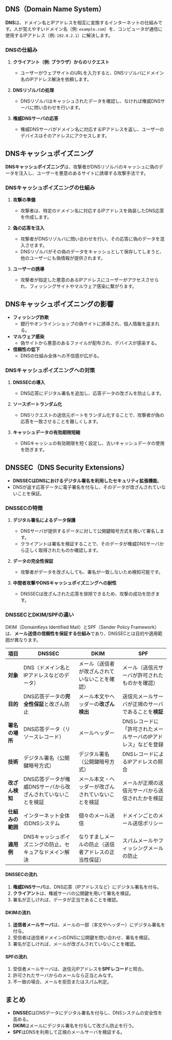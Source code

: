 
## DNS（Domain Name System）

**DNS**は、ドメイン名とIPアドレスを相互に変換するインターネットの仕組みです。人が覚えやすいドメイン名（例: `example.com`）を、コンピュータが通信に使用するIPアドレス（例: `192.0.2.1`）に解決します。



### DNSの仕組み

1. **クライアント（例: ブラウザ）からのリクエスト**  
   - ユーザーがウェブサイトのURLを入力すると、DNSリゾルバにドメイン名のIPアドレス解決を依頼します。

2. **DNSリゾルバの処理**  
   - DNSリゾルバはキャッシュされたデータを確認し、なければ権威DNSサーバに問い合わせを行います。

3. **権威DNSサーバの応答**  
   - 権威DNSサーバがドメイン名に対応するIPアドレスを返し、ユーザーのデバイスはそのアドレスにアクセスします。


## DNSキャッシュポイズニング

**DNSキャッシュポイズニング**は、攻撃者がDNSリゾルバのキャッシュに偽のデータを注入し、ユーザーを悪意のあるサイトに誘導する攻撃手法です。


### DNSキャッシュポイズニングの仕組み

1. **攻撃の準備**  
   - 攻撃者は、特定のドメイン名に対応するIPアドレスを偽装したDNS応答を作成します。

2. **偽の応答を注入**  
   - 攻撃者がDNSリゾルバに問い合わせを行い、その応答に偽のデータを混入させます。
   - DNSリゾルバがその偽のデータをキャッシュとして保存してしまうと、他のユーザーにも偽情報が提供されます。

3. **ユーザーの誘導**  
   - 攻撃者が指定した悪意のあるIPアドレスにユーザーがアクセスさせられ、フィッシングサイトやマルウェア感染に繋がります。


## DNSキャッシュポイズニングの影響

- **フィッシング詐欺**  
  - 銀行やオンラインショップの偽サイトに誘導され、個人情報を盗まれる。
- **マルウェア感染**  
  - 偽サイトから悪意のあるファイルが配布され、デバイスが感染する。
- **信頼性の低下**  
  - DNSの仕組み全体への不信感が広がる。


### DNSキャッシュポイズニングへの対策

1. **DNSSECの導入**  
   - DNS応答にデジタル署名を追加し、応答データの改ざんを防止します。
   
2. **ソースポートランダム化**  
   - DNSリクエストの送信元ポートをランダム化することで、攻撃者が偽の応答を一致させることを難しくします。

3. **キャッシュデータの有効期限短縮**  
   - DNSキャッシュの有効期限を短く設定し、古いキャッシュデータの使用を防ぎます。


## DNSSEC（DNS Security Extensions）

- **DNSSECはDNSにおけるデジタル署名を利用したセキュリティ拡張機能**。
- DNSが返す応答データに電子署名を付与し、そのデータが改ざんされていないことを保証。


### DNSSECの特徴

1. **デジタル署名によるデータ保護**
   - DNSサーバが提供するデータに対して公開鍵暗号方式を用いて署名します。
   - クライアントは署名を検証することで、そのデータが権威DNSサーバから正しく取得されたものか確認します。

2. **データの完全性保証**
   - 攻撃者がデータを改ざんしても、署名が一致しないため検知可能です。

3. **中間者攻撃やDNSキャッシュポイズニングへの耐性**
   - DNSSECは改ざんされた応答を排除できるため、攻撃の成功を防ぎます。


### DNSSECとDKIM/SPFの違い

DKIM（DomainKeys Identified Mail）とSPF（Sender Policy Framework）は、**メール送信の信頼性を保証する仕組み**であり、DNSSECとは目的や適用範囲が異なります。

| **項目**         | **DNSSEC**                                                                                                                                  | **DKIM**                                                                                                          | **SPF**                                                                                  |
|-------------------|--------------------------------------------------------------------------------------------------------------------------------------------|-------------------------------------------------------------------------------------------------------------------|-----------------------------------------------------------------------------------------|
| **対象**         | DNS（ドメイン名とIPアドレスなどのデータ）                                                                                                   | メール（送信者が改ざんされていないことを確認）                                                                     | メール（送信元サーバが許可されたものかを確認）                                           |
| **目的**         | DNS応答データの**完全性保証**と改ざん防止                                                                                                   | メール本文やヘッダーの**改ざん検出**                                                                              | 送信元メールサーバが正規のサーバであることを**検証**                                    |
| **署名の場所**   | DNS応答データ（リソースレコード）                                                                                                           | メールヘッダー                                                                                                    | DNSレコードに「許可されたメールサーバのIPアドレス」などを登録                           |
| **技術**         | デジタル署名（公開鍵暗号方式）                                                                                                              | デジタル署名（公開鍵暗号方式）                                                                                    | DNSレコードによるIPアドレスの照合                                                       |
| **改ざん検知**   | DNS応答データが権威DNSサーバから改ざんされていないことを検証                                                                                 | メール本文・ヘッダーが改ざんされていないことを検証                                                                | メールが正規の送信元サーバから送信されたかを検証                                         |
| **仕組みの範囲** | インターネット全体のDNSシステム                                                                                                             | 個々のメール送信                                                                                                 | ドメインごとのメール送信ポリシー                                                        |
| **適用例**       | DNSキャッシュポイズニングの防止、セキュアなドメイン解決                                                                                     | なりすましメールの防止（送信者アドレスの正当性保証）                                                              | スパムメールやフィッシングメールの防止                                                   |



#### DNSSECの流れ
1. **権威DNSサーバ**は、DNS応答（IPアドレスなど）にデジタル署名を付与。
2. **クライアント**は、権威サーバの公開鍵を用いて署名を検証。
3. 署名が正しければ、データが正当であることを確認。

#### DKIMの流れ
1. **送信者メールサーバ**は、メールの一部（本文やヘッダー）にデジタル署名を付与。
2. 受信者は送信者ドメインのDNSに公開鍵を問い合わせ、署名を検証。
3. 署名が正しければ、メールが改ざんされていないことを確認。

#### SPFの流れ
1. 受信者メールサーバは、送信元IPアドレスを**SPFレコード**と照合。
2. 許可されたサーバからのメールなら正当とみなす。
3. 不一致の場合、メールを拒否またはスパム判定。


## まとめ

- **DNSSEC**はDNSデータにデジタル署名を付与し、DNSシステムの安全性を高める。
- **DKIM**はメールにデジタル署名を付与して改ざん防止を行う。
- **SPF**はDNSを利用して正規のメールサーバを検証する。
